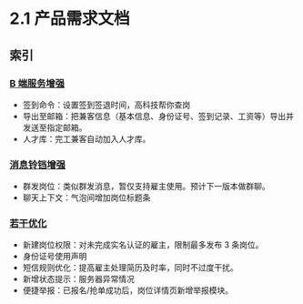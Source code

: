 # 2.1 产品需求文档
## 索引
### [B 端服务增强](employer-upgrade.html)
- 签到命令：设置签到签退时间，高科技帮你查岗
- 导出至邮箱：把兼客信息（基本信息、身份证号、签到记录、工资等）导出并发送至指定邮箱。
- 人才库：完工兼客自动加入人才库。

### [消息铃铛增强](bell-upgrade.html)
- 群发岗位：类似群发消息，暂仅支持雇主使用。预计下一版本做群聊。
- 聊天上下文：气泡间增加岗位标题条

### [若干优化](optimization.html)
- 新建岗位权限：对未完成实名认证的雇主，限制最多发布 3 条岗位。
- 身份证号使用声明
- 短信规则优化：提高雇主处理简历及时率，同时不过度干扰。
- 新增状态提示：服务器异常情况
- 便捷举报：已报名/抢单成功后，岗位详情页新增举报模块。

